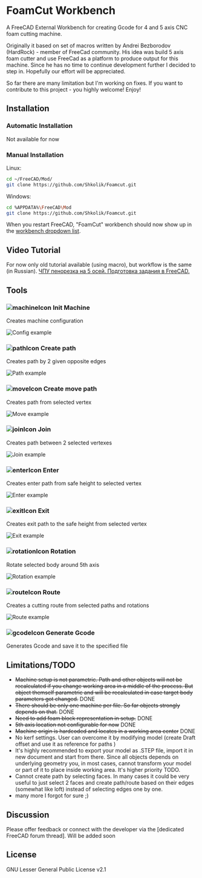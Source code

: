 
# FoamCut Workbench

A FreeCAD External Workbench for creating Gcode for 4 and 5 axis CNC foam cutting machine.

Originally it based on set of macros written by Andrei Bezborodov (HardRock) - member of FreeCad community. His idea was build 5 axis foam cutter and use FreeCad as a platform to produce output for this machine. Since he has no time to continue development further I decided to step in. Hopefully our effort will be appreciated. 

So far there are many limitation but I'm working on fixes.
If you want to contribute to this project - you highly welcome!
Enjoy!

## Installation

### Automatic Installation

Not available for now

### Manual Installation

Linux:
```bash
cd ~/FreeCAD/Mod/ 
git clone https://github.com/Shkolik/Foamcut.git
```

Windows:
```bash
cd %APPDATA%\FreeCAD\Mod 
git clone https://github.com/Shkolik/Foamcut.git
```

When you restart FreeCAD, "FoamCut" workbench should now show up in the [workbench dropdown list](https://freecadweb.org/wiki/Std_Workbench).
  
## Video Tutorial

For now only old tutorial available (using macro), but workflow is the same (in Russian).
[ЧПУ пенорезка на 5 осей. Подготовка задания в FreeCAD.](https://youtu.be/TuBmqCTIS20?si=CNeAytixMs9086Nn) 
  
## Tools
### ![machineIcon](./Resources/icons/machine.svg) Init Machine
Creates machine configuration 

![Config example](Examples/Config.png)

### ![pathIcon](./Resources/icons/path.svg) Create path
Creates path by 2 given opposite edges 

![Path example](Examples/Path.png)

### ![moveIcon](./Resources/icons/move.svg) Create move path
Creates path from selected vertex

![Move example](Examples/Move.png)

### ![joinIcon](./Resources/icons/join.svg) Join
Creates path between 2 selected vertexes

![Join example](Examples/Join.png)

### ![enterIcon](./Resources/icons/enter.svg) Enter
Creates enter path from safe height to selected vertex

![Enter example](Examples/Enter.png)

### ![exitIcon](./Resources/icons/exit.svg) Exit
Creates exit path to the safe height from selected vertex

![Exit example](Examples/Exit.png)

### ![rotationIcon](./Resources/icons/rotation.svg) Rotation
Rotate selected body around 5th axis

![Rotation example](Examples/Rotation.png)

### ![routeIcon](./Resources/icons/route.svg) Route
Creates a cutting route from selected paths and rotations

![Route example](Examples/Route.png)

### ![gcodeIcon](./Resources/icons/gcode.svg) Generate Gcode
Generates Gcode and save it to the specified file

## Limitations/TODO

 - ~~Machine setup is not parametric. Path and other objects will not be recalculated if you change working area in a middle of the process. But object themself parametric and will be recalculated in case target body parameters got changed.~~ DONE
 - ~~There should be only one machine per file. So far objects strongly depends on that.~~ DONE
 - ~~Need to add foam block representation in setup.~~ DONE
 - ~~5th axis location not configurable for now~~ DONE
 - ~~Machine origin is hardcoded and locates in a working area center~~ DONE
 - No kerf settings. User can overcome it by modifying model (create Draft offset and use it as reference for paths )
 - It's highly recommended to export your model as .STEP file, import it in new document and start from there. Since all objects depends on underlying geometry you, in most cases, cannot transform your model or part of it to place inside working area. It's higher priority TODO. 
 - Cannot create path by selecting faces. In many cases it could be very useful to just select 2 faces and create path/route based on their edges (somewhat like loft) instead of selecting edges one by one.
 - many more I forgot for sure ;) 

## Discussion
Please offer feedback or connect with the developer via the [dedicated FreeCAD forum thread].
Will be added soon

## License
GNU Lesser General Public License v2.1